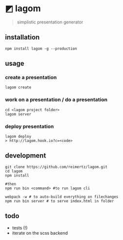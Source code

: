 ◩ lagom
====

> simplistic presentation generator

## installation

```
npm install lagom -g --production
```

## usage

### create a presentation
```
lagom create
```

### work on a presentation / do a presentation
```
cd <lagom project folder>
lagom server
```

### deploy presentation
```
lagom deploy
> http://lagom.hook.io?c=<code>
```

## development
```
git clone https://github.com/reimertz/lagom.git
cd lagom
npm install

#then
npm run bin <command> #to run lagom cli

webpack -w # to auto-build everything on filechanges
npm run bin server # to serve index.html in folder
```

## todo

- tests (!)
- iterate on the scss backend

